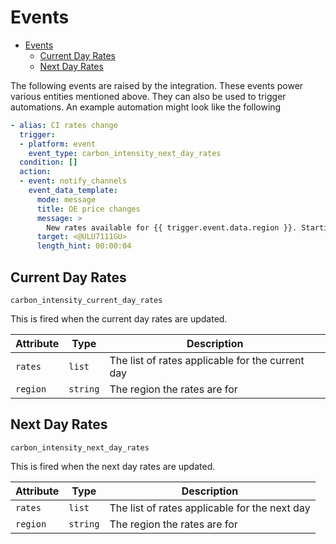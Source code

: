 # Events

- [Events](#events)
  - [Current Day Rates](#current-day-rates)
  - [Next Day Rates](#next-day-rates)

The following events are raised by the integration. These events power various entities mentioned above. They can also be used to trigger automations. An example automation might look like the following

```yaml
- alias: CI rates change
  trigger:
  - platform: event
    event_type: carbon_intensity_next_day_rates
  condition: []
  action:
  - event: notify_channels
    event_data_template:
      mode: message
      title: OE price changes
      message: >
        New rates available for {{ trigger.event.data.region }}. Starting value is {{ trigger.event.data.rates[0]["intensity_forecast"] }}
      target: <@ULU7111GU>
      length_hint: 00:00:04
```

## Current Day Rates

`carbon_intensity_current_day_rates`

This is fired when the current day rates are updated.

| Attribute | Type | Description |
|-----------|------|-------------|
| `rates` | `list` | The list of rates applicable for the current day |
| `region` | `string` | The region the rates are for |

## Next Day Rates

`carbon_intensity_next_day_rates`

This is fired when the next day rates are updated.

| Attribute | Type | Description |
|-----------|------|-------------|
| `rates` | `list` | The list of rates applicable for the next day |
| `region` | `string` | The region the rates are for |